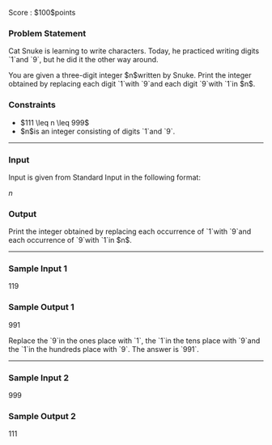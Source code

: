 
<div>

<span>

<span>

<p>
Score : $100$points
</p>

<div>

<section>

### **Problem Statement**

<p>
Cat Snuke is learning to write characters.
Today, he practiced writing digits `1`and `9`, but he did it the other way around.
</p>

<p>
You are given a three-digit integer $n$written by Snuke.
Print the integer obtained by replacing each digit `1`with `9`and each digit `9`with `1`in $n$.
</p>

</section>

</div>

<div>

<section>

### **Constraints**

<ul>

<li>
$111 \leq n \leq 999$
</li>

<li>
$n$is an integer consisting of digits `1`and `9`.
</li>

</ul>

</section>

</div>

---

<div>

<div>

<section>

### **Input**

<p>
Input is given from Standard Input in the following format:
</p>

<div>

$n$
</div>

</section>

</div>

<div>

<section>

### **Output**

<p>
Print the integer obtained by replacing each occurrence of `1`with `9`and each occurrence of `9`with `1`in $n$.
</p>

</section>

</div>

</div>

---

<div>

<section>

### **Sample Input 1**

<div>

119

</div>

</section>

</div>

<div>

<section>

### **Sample Output 1**

<div>

991

</div>

<p>
Replace the `9`in the ones place with `1`, the `1`in the tens place with `9`and the `1`in the hundreds place with `9`. The answer is `991`.
</p>

</section>

</div>

---

<div>

<section>

### **Sample Input 2**

<div>

999

</div>

</section>

</div>

<div>

<section>

### **Sample Output 2**

<div>

111

</div>

</section>

</div>

</span>

</span>

</div>
